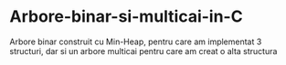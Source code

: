 # Arbore-binar-si-multicai-in-C
Arbore binar construit cu Min-Heap, pentru care am implementat 3 structuri, dar si un arbore multicai pentru care am creat o alta structura
